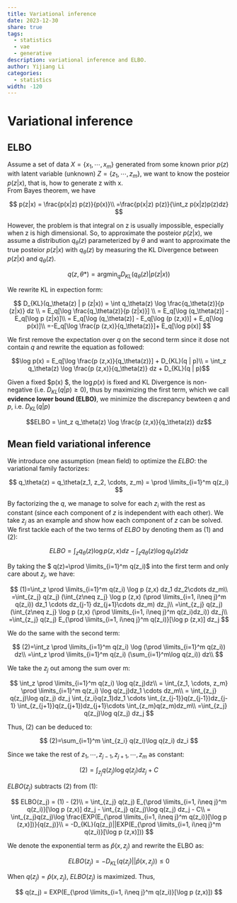 ```yaml
---
title: Variational inference
date: 2023-12-30
share: true
tags:
  - statistics
  - vae
  - generative
description: variational inference and ELBO.
author: Yijiang Li
categories:
  - statistics
width: -120
---
```

# Variational inference  
  
## ELBO  
Assume a set of data $X = \{x_1, \cdots, x_m \}$ generated from some known prior $p(z)$ with latent variable (unknown) $Z=\{z_1, \cdots, z_m \}$, we want to know the posteior $p (z|x)$, that is, how to generate z with x.  
From Bayes theorem, we have  
  
$$  
p(z|x) = \frac{p(x|z) p(z)}{p(x)}\\  
=\frac{p(x|z) p(z)}{\int_z p(x|z)p(z)dz}  
$$  
  
However, the problem is that integral on z is usually impossible, especially when z is high dimensional. So, to approximate the posteior $p (z|x)$, we assume a distribution $q_\theta(z)$ parameterized by $\theta$ and want to approximate the true posteior $p (z|x)$ with $q_\theta(z)$ by measuring the KL Divergence between $p (z|x)$ and $q_\theta(z)$.  
  
$$  
q(z, \theta*) = \operatorname*{argmin}_q D_{KL}(q_\theta(z) | p (z|x))  
$$  
  
We rewrite KL in expection form:  
  
$$  
D_{KL}(q_\theta(z) | p (z|x)) = \int q_\theta(z) \log \frac{q_\theta(z)}{p (z|x)} dz \\  
= E_q[\log \frac{q_\theta(z)}{p (z|x)}] \\  
= E_q[\log (q_\theta(z)] - E_q[\log p (z|x)]\\  
= E_q[\log (q_\theta(z)] - E_q[\log (p (z,x))] + E_q[\log p(x)]\\  
=-E_q[\log \frac{p (z,x)}{q_\theta(z)}]+ E_q[\log p(x)]  
$$  
  
We first remove the expectation over $q$ on the second term since it dose not contain $q$ and rewrite the equation as followed:  
  
$$\log p(x) = E_q[\log \frac{p (z,x)}{q_\theta(z)}] + D_{KL}(q | p)\\  
= \int_z q_\theta(z) \log \frac{p (z,x)}{q_\theta(z)} dz + D_{KL}(q | p)$$  
  
Given a fixed $p(x) $, the $\log p(x)$ is fixed and KL Divergence is non-negative (i.e. $D_{KL}(q | p)\ge 0$), thus by maximizing the first term, which we call **evidence lower bound (ELBO)**, we minimize the discrepancy bewteen $q$ and $p$, i.e. $D_{KL}(q | p)$  
  
$$ELBO = \int_z q_\theta(z) \log \frac{p (z,x)}{q_\theta(z)} dz$$  
  
##  Mean field variational inference  
We introduce one assumption (mean field) to optimize the $ELBO$: the variational family factorizes:  
  
$$  
q_\theta(z) = q_\theta(z_1, z_2, \cdots, z_m) = \prod \limits_{i=1}^m q(z_i)  
$$  
  
By factorizing the $q$, we manage to solve for each $z_i$ with the rest as constant (since each component of $z$ is independent with each other). We take $z_j$ as an example and show how each component of $z$ can be solved. We first tackle each of the two terms of $ELBO$ by denoting them as  (1) and (2):  
  
$$ELBO = \int_z q_\theta(z) \log p (z,x)dz - \int_z q_\theta(z) \log q_\theta(z) dz$$  
  
By taking the $ q(z)=\prod \limits_{i=1}^m q(z_i)$ into the first term and only care about $z_j$, we have:  
  
$$  
(1)=\int_z \prod \limits_{i=1}^m q(z_i) \log p (z,x) dz_1 dz_2\cdots dz_m\\  
=\int_{z_j} q(z_j) (\int_{z\neq z_j} \log p (z,x) (\prod \limits_{i=1, i\neq j}^m q(z_i)) dz_1 \cdots dz_{j-1} dz_{j+1}\cdots dz_m) dz_j\\  
=\int_{z_j} q(z_j) (\int_{z\neq z_j} \log p (z,x) (\prod \limits_{i=1, i\neq j}^m q(z_i)dz_i)) dz_j\\  
=\int_{z_j} q(z_j) E_{\prod \limits_{i=1, i\neq j}^m q(z_i)}[\log p (z,x)] dz_j  
$$  
  
We do the same with the second term:  
  
$$  
(2)=\int_z \prod \limits_{i=1}^m q(z_i) \log (\prod \limits_{i=1}^m q(z_i)) dz\\  
=\int_z \prod \limits_{i=1}^m q(z_i) (\sum_{i=1}^m\log q(z_i))  
dz\\  
$$  
  
We take the $z_j$ out among the sum over m:  
  
$$  
\int_z \prod \limits_{i=1}^m q(z_i) \log q(z_j)dz\\  
= \int_{z_1, \cdots, z_m} \prod \limits_{i=1}^m q(z_i) \log q(z_j)dz_1 \cdots dz_m\\  
= \int_{z_j} q(z_j)\log q(z_j) dz_j \int_{z_i}q(z_1)dz_1 \cdots \int_{z_{j-1}}q(z_{j-1})dz_{j-1} \int_{z_{j+1}}q(z_{j+1})dz_{j+1}\cdots \int_{z_m}q(z_m)dz_m\\  
=\int_{z_j} q(z_j)\log q(z_j) dz_j  
$$  
  
Thus, (2) can be deduced to:  
  
$$  
(2)=\sum_{i=1}^m \int_{z_i} q(z_i)\log q(z_i) dz_i  
$$  
  
Since we take the rest of $z_1, \cdots, z_{j-1}, z_{j+1}, \cdots, z_m$ as constant:  
  
$$  
(2)= \int_{z_j} q(z_j)\log q(z_j) dz_j + C  
$$  
  
$ELBO(z_j)$ subtracts (2) from (1):  
  
$$  
ELBO(z_j) = (1) - (2)\\  
= \int_{z_j} q(z_j) E_{\prod \limits_{i=1, i\neq j}^m q(z_i)}[\log p (z,x)] dz_j - \int_{z_j} q(z_j)\log q(z_j) dz_j - C\\  
= \int_{z_j}q(z_j)\log \frac{EXP(E_{\prod \limits_{i=1, i\neq j}^m q(z_i)}[\log p (z,x)])}{q(z_j)}\\  
= -D_{KL}(q(z_j)||EXP(E_{\prod \limits_{i=1, i\neq j}^m q(z_i)}[\log p (z,x)]))  
$$  
  
We denote the exponential term as $\hat p (x, z_j)$ and rewrite the ELBO as:  
  
$$  
ELBO(z_j) = -D_{KL}(q(z_j)||\hat p (x, z_j))\le 0  
$$  
  
When $q(z_j)=\hat p (x, z_j)$, $ELBO(z_j)$ is maximized. Thus,  
  
$$  
q(z_j) = EXP(E_{\prod \limits_{i=1, i\neq j}^m q(z_i)}[\log p (z,x)])  
$$